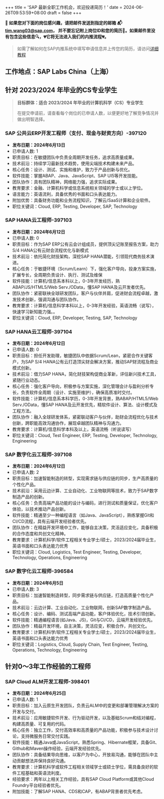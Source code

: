 +++
title = 'SAP 最新全职工作机会，欢迎投递简历！'
date = 2024-06-26T09:53:59+08:00
draft = false
+++

**📢 如果您对下面的岗位感兴趣，请把邮件发送到指定的邮箱
📬[tim.wang03@sap.com](mailto:tim.wang03@sap.com)，
并不要忘记附上岗位ID和您的简历📄。如果邮件里没有包含这些信息🔍，💔它将无法进入我们的内推流程💔。**
> 如需了解如何在SAP内推系统中填写申请信息并上传您的简历，请访问[详细教程](/referral/how-to-apply)

## 工作地点：SAP Labs China（上海）

## 针对 2023/2024 年毕业的CS专业学生

> **目标群体：适合 2023/2024 年毕业的计算机科学（CS）专业学生**
> 
> 在提交申请前，请查看每个岗位的已申请人数，以便更好地了解竞争情况并做出明智选择。

### SAP 公共云ERP开发工程师（支付、现金与财资方向）-397120

- **发布日期：2024年6月13日**
- 已申请人数: 1
- 职责目标：在敏捷团队中负责全周期开发任务，追求高质量成果。
- 技术前沿：持续学习最新技术趋势，使用尖端技术构建未来产品。
- 核心任务：设计、测试、实施和维护，致力于产品创新与优化。
- 软件技能：掌握ABAP、Java、JavaScript、SAP UI5等开发技能。
- 团队协作：具有团队精神，网络能力强，追求实际成果。
- 教育要求：金融、计算机科学或信息系统相关领域的学士或以上学位。
- 语言能力：英语流利，具备优秀的书面和口头表达能力。
- 附加优势：具备财务功能和业务流程知识，了解云/SaaS计算和企业软件。
- 职位关键词：Cloud, ERP, Testing, Developer, SAP, Technology

### SAP HANA云工程师-397103

- **发布日期：2024年6月12日**
- 已申请人数: 0
- 职责目标：作为SAP ERP公有云会计组成员，提供顶尖记账至报告方案，助力S/4 HANA公有云财会流程优化与新模式
- 技术前沿：依托简化财技架构，深挖SAP HANA潜能，引领现代商务技术演进。
- 核心任务：于敏捷环境（Scrum/Learn）下，强化客户导向，投身方案实施，扩展专长，全周期负责设计、执行、测试及维保
- 软件技能：计算机/信息系本科以上，0-3年开发经历，熟ABAP/JS/HTML5/Web Serv./OData，懂SAP HANA及云开发者优先。
- 团队协作：紧密联袂全球研发团队，客户与伙伴并肩，促进财会流程卓越，激发技术创新，强调沟通与团队协作。
- 教育要求：计算机/信息科学本科以上，0-3年开发经验，英语流畅（说写），快速学习新知能力强。。
- 职位关键词：Cloud, ERP, Developer, Testing, SAP, Technology

### SAP HANA云工程师-397104

- **发布日期：2024年6月12日**
- 已申请人数: 0
- 职责目标：担任开发助理，敏捷团队中依据Scrum/Lean，紧密合作关键客户，为SAP S/4 HANA公有云打造顶尖财会解决方案，推动SAP财流程及商业模式创新。
- 技术前沿：借力SAP HANA，简化财技架构促商业革新，评估新兴技术工具，紧随行业动态。
- 核心任务：强化客户导向，积极参与方案实施，深化管理会计与盈利分析专长，负责软件全周期（设计、实施至维护），确保高质准时交付。
- 软件技能：计算机/信息系本科学历，0-3年开发背景，熟ABAP/HTML5/Web Serv./OData，懂SAP HANA及云开发优先，精软件设计、算法、设计模式及工程方法。
- 团队协作：融入全球研发体系，紧密联动客户与伙伴，助财会流程优化与技术创新，跨职能高效沟通协作，展现卓越团队精神与沟通力。
- 教育要求：计算机/信息科学本科及以上，英语流畅（听说读写）
- 职位关键词：Cloud, Test Engineer, ERP, Testing, Developer, Technology, Engineering

### SAP 数字化云工程师-397108

- **发布日期：2024年6月12日**
- 已申请人数: 2  
- 职责目标：加速智能制造的转型，实现需求链与供应链的同步，生产高质量的个性化产品。
- 技术前沿：采用云边计算、工业自动化、工业物联网等技术，致力于SAP数字制造产品的创新。
- 核心任务：负责高端产品功能的设计与编码，进行测试和质量保证，优化客户体验，以技术推动产品创新。
- 软件技能：精通至少一种编程语言（如Java、JavaScript），熟练掌握Git和CI/CD流程，具有云端开发经验者优先。
- 团队协作：在精益开发环境中工作，能够自主决策，灵活适应变化，具备积极的合作态度和共创文化精神。
- 教育要求：计算机科学/软件工程相关专业学士/硕士，2023/2024届毕业生，英语书面和口头表达能力优秀
- 职位关键词：Cloud, Logistics, Test Engineer, Testing, Developer, Technology, Operations, Engineering

### SAP 数字化云工程师-396584

- **发布日期：2024年6月5日**
- 已申请人数: 3
- 职责目标：加速智能制造转型，同步需求链与供应链，打造高质量个性化产品。
- 技术前沿：云边计算、工业自动化、工业物联网，创新SAP数字制造产品。
- 核心任务：设计、编码、测试高端产品功能，客户体验优化，技术引领创新。
- 软件技能：精通编程语言(如Java、JS)，Git与CI/CD，云端开发经验优先。
- 团队协作：精益开发环境，自主决策，灵活应变，积极合作，共创文化。
- 教育要求：计算机科学/软件工程相关专业学士/硕士，2023/2024届毕业生，英语书面和口头表达能力优秀
- 职位关键词：Logistics, Cloud, Supply Chain, Test Engineer, Testing, Operations, Technology, Engineering

<!-- ### SAP 公共云ERP开发工程师（支付、现金与财资方向）-397123

- **发布日期：2024年6月13日**
- 职责目标：推动智能制造与供应链同步，创造个性化高质量产品。
- 技术前沿：运用云边计算、工业自动化及物联网，创新SAP数字制造。
- 核心任务：设计编码高端功能，测试保障质量，优化体验，技术驱动创新。
- 软件技能：精通Java/JavaScript等，熟练Git/CI/CD，云端开发经验优先。
- 团队协作：精益环境中自主决策，灵活适应，积极合作，共创文化。
- 教育要求：计算机/软件工程相关学士/硕士，2023/2024届，优秀英文。
- 职位关键词：Cloud, ERP, Testing, Developer, SAP, Technology -->

## 针对0～3年工作经验的工程师

### SAP Cloud ALM开发工程师-398401

- **发布日期：2024年6月25日**
- 已申请人数: 1
- 职责目标：加入云原生开发团队，负责云ALM中的变更和部署管理解决方案的开发与交付。
- 技术前沿：应用敏捷软件开发、行为驱动开发，以及基础Scrum和结对编程，构建高质量、可复用的代码。
- 核心任务：独立工作，交付高效率和高质量的产品功能，积极参与技术设计讨论，支持微服务日常交付实践。
- 软件技能：精通Java或JavaScript，熟悉Spring、Hibernate框架，具备Git、Github和Maven操作经验，云端开发经验优先。
- 团队协作：具备结果导向思维，以客户为中心，开放易沟通，能够在团队中主动贡献想法并保持良好沟通。
- 教育要求：计算机科学或软件工程相关领域学士或硕士学位，需具备良好的软件工程基础和英语流利度。
- 经验要求：两年以上相关工作经验，具有SAP Cloud Platform或其他Cloud Foundry平台经验者优先。
- 附加技能：了解SAP HANA、CDS和CAP，有ABAP背景者优先考虑。
